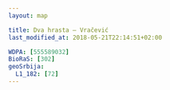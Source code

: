 ```yaml
---
layout: map

title: Dva hrasta – Vračević
last_modified_at: 2018-05-21T22:14:51+02:00

WDPA: [555589032]
BioRaS: [302]
geoSrbija:
  L1_182: [72]
---
```

